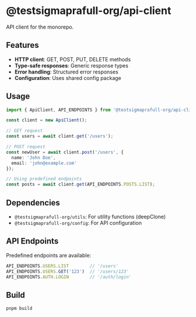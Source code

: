 <!-- DUMMY COMMENT: This is a copied package for testing purposes -->

# @testsigmaprafull-org/api-client

API client for the monorepo.

## Features

- **HTTP client**: GET, POST, PUT, DELETE methods
- **Type-safe responses**: Generic response types
- **Error handling**: Structured error responses
- **Configuration**: Uses shared config package

## Usage

```typescript
import { ApiClient, API_ENDPOINTS } from '@testsigmaprafull-org/api-client';

const client = new ApiClient();

// GET request
const users = await client.get('/users');

// POST request
const newUser = await client.post('/users', {
  name: 'John Doe',
  email: 'john@example.com'
});

// Using predefined endpoints
const posts = await client.get(API_ENDPOINTS.POSTS.LIST);
```

## Dependencies

- `@testsigmaprafull-org/utils`: For utility functions (deepClone)
- `@testsigmaprafull-org/config`: For API configuration

## API Endpoints

Predefined endpoints are available:

```typescript
API_ENDPOINTS.USERS.LIST        // '/users'
API_ENDPOINTS.USERS.GET('123')  // '/users/123'
API_ENDPOINTS.AUTH.LOGIN        // '/auth/login'
```

## Build

```bash
pnpm build
``` 